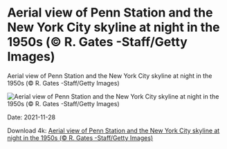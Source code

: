 # Aerial view of Penn Station and the New York City skyline at night in the 1950s (© R. Gates -Staff/Getty Images)

Aerial view of Penn Station and the New York City skyline at night in the 1950s (© R. Gates -Staff/Getty Images)

![Aerial view of Penn Station and the New York City skyline at night in the 1950s (© R. Gates -Staff/Getty Images)](https://bing.com/th?id=OHR.PennStation_EN-US6091764013_UHD.jpg&w=1024&h=576)

Date: 2021-11-28

Download 4k: [Aerial view of Penn Station and the New York City skyline at night in the 1950s (© R. Gates -Staff/Getty Images)](https://bing.com/th?id=OHR.PennStation_EN-US6091764013_UHD.jpg)

